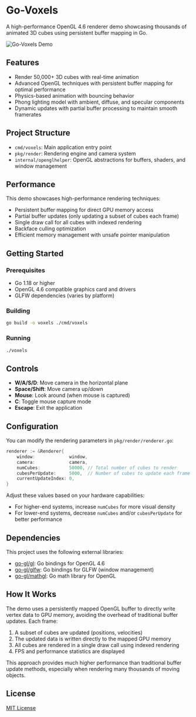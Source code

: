# Go-Voxels

A high-performance OpenGL 4.6 renderer demo showcasing thousands of animated 3D cubes using persistent buffer mapping in Go.

![Go-Voxels Demo](assets/images/demo.png)

## Features

- Render 50,000+ 3D cubes with real-time animation
- Advanced OpenGL techniques with persistent buffer mapping for optimal performance
- Physics-based animation with bouncing behavior
- Phong lighting model with ambient, diffuse, and specular components
- Dynamic updates with partial buffer processing to maintain smooth framerates

## Project Structure

- `cmd/voxels`: Main application entry point
- `pkg/render`: Rendering engine and camera system
- `internal/openglhelper`: OpenGL abstractions for buffers, shaders, and window management

## Performance

This demo showcases high-performance rendering techniques:

- Persistent buffer mapping for direct GPU memory access
- Partial buffer updates (only updating a subset of cubes each frame)
- Single draw call for all cubes with indexed rendering
- Backface culling optimization
- Efficient memory management with unsafe pointer manipulation

## Getting Started

### Prerequisites

- Go 1.18 or higher
- OpenGL 4.6 compatible graphics card and drivers
- GLFW dependencies (varies by platform)

### Building

```bash
go build -o voxels ./cmd/voxels
```

### Running

```bash
./voxels
```

## Controls

- **W/A/S/D**: Move camera in the horizontal plane
- **Space/Shift**: Move camera up/down
- **Mouse**: Look around (when mouse is captured)
- **C**: Toggle mouse capture mode
- **Escape**: Exit the application

## Configuration

You can modify the rendering parameters in `pkg/render/renderer.go`:

```go
renderer := &Renderer{
    window:             window,
    camera:             camera,
    numCubes:           50000, // Total number of cubes to render
    cubesPerUpdate:     5000,  // Number of cubes to update each frame
    currentUpdateIndex: 0,
}
```

Adjust these values based on your hardware capabilities:
- For higher-end systems, increase `numCubes` for more visual density
- For lower-end systems, decrease `numCubes` and/or `cubesPerUpdate` for better performance

## Dependencies

This project uses the following external libraries:

- [go-gl/gl](https://github.com/go-gl/gl): Go bindings for OpenGL 4.6
- [go-gl/glfw](https://github.com/go-gl/glfw): Go bindings for GLFW (window management)
- [go-gl/mathgl](https://github.com/go-gl/mathgl): Go math library for OpenGL

## How It Works

The demo uses a persistently mapped OpenGL buffer to directly write vertex data to GPU memory, avoiding the overhead of traditional buffer updates. Each frame:

1. A subset of cubes are updated (positions, velocities)
2. The updated data is written directly to the mapped GPU memory
3. All cubes are rendered in a single draw call using indexed rendering
4. FPS and performance statistics are displayed

This approach provides much higher performance than traditional buffer update methods, especially when rendering many thousands of moving objects.

## License

[MIT License](LICENSE) 